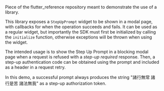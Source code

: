 Piece of the flutter_reference repository meant to demonstrate the use of a library.

This library exposes a `StepUpPrompt` widget to be shown in a modal page, with callbacks for when the operation succeeds and fails. It can be used as a regular widget, but importantly the SDK must first be initialized by calling the `initialize` function, otherwise exceptions will be thrown when using the widget.

The intended usage is to show the Step Up Prompt in a blocking modal page when a request is refused with a _step-up required_ response. Then, a step-up authentication code can be obtained using the prompt and included as a header in a request retry.

In this demo, a successful prompt always produces the string "諸行無常 諸行是苦 諸法無我" as a step-up authorization token.
